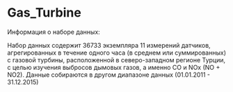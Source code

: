 # Gas_Turbine
Информация о наборе данных:

Набор данных содержит 36733 экземпляра 11 измерений датчиков, агрегированных в течение одного часа (в среднем или суммированных) с газовой турбины, 
расположенной в северо-западном регионе Турции, с целью изучения выбросов дымовых газов, а именно CO и NOx (NO + NO2).
Данные собираются в другом диапазоне данных (01.01.2011 - 31.12.2015)


